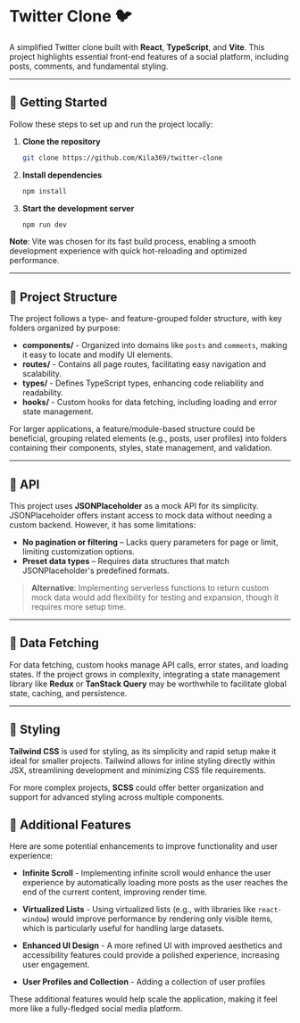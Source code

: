 # Twitter Clone 🐦

A simplified Twitter clone built with **React**, **TypeScript**, and **Vite**. This project highlights essential front-end features of a social platform, including posts, comments, and fundamental styling.

---

## 🚀 Getting Started

Follow these steps to set up and run the project locally:

1. **Clone the repository**
    ```sh
    git clone https://github.com/Kila369/twitter-clone
    ```
2. **Install dependencies**
    ```sh
    npm install
    ```
3. **Start the development server**
    ```sh
    npm run dev
    ```

**Note**: Vite was chosen for its fast build process, enabling a smooth development experience with quick hot-reloading and optimized performance.

---

## 📂 Project Structure

The project follows a type- and feature-grouped folder structure, with key folders organized by purpose:

* **components/** - Organized into domains like `posts` and `comments`, making it easy to locate and modify UI elements.
* **routes/** - Contains all page routes, facilitating easy navigation and scalability.
* **types/** - Defines TypeScript types, enhancing code reliability and readability.
* **hooks/** - Custom hooks for data fetching, including loading and error state management.

For larger applications, a feature/module-based structure could be beneficial, grouping related elements (e.g., posts, user profiles) into folders containing their components, styles, state management, and validation.

---

## 🔗 API

This project uses **JSONPlaceholder** as a mock API for its simplicity. JSONPlaceholder offers instant access to mock data without needing a custom backend. However, it has some limitations:

- **No pagination or filtering** – Lacks query parameters for page or limit, limiting customization options.
- **Preset data types** – Requires data structures that match JSONPlaceholder's predefined formats.

> **Alternative**: Implementing serverless functions to return custom mock data would add flexibility for testing and expansion, though it requires more setup time.

---

## 📡 Data Fetching

For data fetching, custom hooks manage API calls, error states, and loading states. If the project grows in complexity, integrating a state management library like **Redux** or **TanStack Query** may be worthwhile to facilitate global state, caching, and persistence.

---

## 🎨 Styling

**Tailwind CSS** is used for styling, as its simplicity and rapid setup make it ideal for smaller projects. Tailwind allows for inline styling directly within JSX, streamlining development and minimizing CSS file requirements.

For more complex projects, **SCSS** could offer better organization and support for advanced styling across multiple components.

## 🌟 Additional Features

Here are some potential enhancements to improve functionality and user experience:

- **Infinite Scroll** - Implementing infinite scroll would enhance the user experience by automatically loading more posts as the user reaches the end of the current content, improving render time.
  
- **Virtualized Lists** - Using virtualized lists (e.g., with libraries like `react-window`) would improve performance by rendering only visible items, which is particularly useful for handling large datasets.

- **Enhanced UI Design** - A more refined UI with improved aesthetics and accessibility features could provide a polished experience, increasing user engagement.

- **User Profiles and Collection** - Adding a collection of user profiles 

These additional features would help scale the application, making it feel more like a fully-fledged social media platform.

